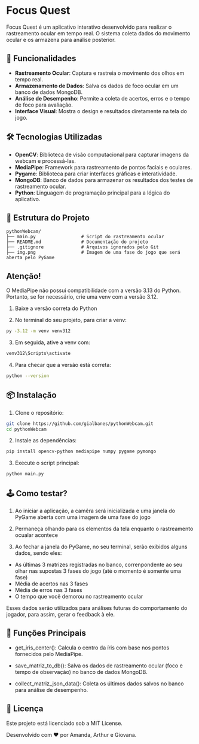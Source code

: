 # Focus Quest

Focus Quest é um aplicativo interativo desenvolvido para realizar o rastreamento ocular em tempo real. O sistema coleta dados do movimento ocular e os armazena para análise posterior.

## 🚀 Funcionalidades
- **Rastreamento Ocular**: Captura e rastreia o movimento dos olhos em tempo real.
- **Armazenamento de Dados**: Salva os dados de foco ocular em um banco de dados MongoDB.
- **Análise de Desempenho**: Permite a coleta de acertos, erros e o tempo de foco para avaliação.
- **Interface Visual**: Mostra o design e resultados diretamente na tela do jogo.

## 🛠️ Tecnologias Utilizadas
- **OpenCV**: Biblioteca de visão computacional para capturar imagens da webcam e processá-las.
- **MediaPipe**: Framework para rastreamento de pontos faciais e oculares.
- **Pygame**: Biblioteca para criar interfaces gráficas e interatividade.
- **MongoDB**: Banco de dados para armazenar os resultados dos testes de rastreamento ocular.
- **Python**: Linguagem de programação principal para a lógica do aplicativo.

## 📂 Estrutura do Projeto

```plaintext
pythonWebcam/
├── main.py                 # Script do rastreamento ocular
├── README.md               # Documentação do projeto
├── .gitignore              # Arquivos ignorados pelo Git
├── img.png                 # Imagem de uma fase do jogo que será aberta pelo PyGame
```

## Atenção!
O MediaPipe não possui compatibilidade com a versão 3.13 do Python. Portanto, se for necessário, crie uma venv com a versão 3.12. 

1. Baixe a versão correta do Python 

2. No terminal do seu projeto, para criar a venv: 
```bash
py -3.12 -m venv venv312  
```

3. Em seguida, ative a venv com: 
```bash
venv312\Scripts\activate
```

4. Para checar que a versão está correta:
```bash
python --version
```

## 📦 Instalação
1. Clone o repositório:

```bash
git clone https://github.com/gialbanes/pythonWebcam.git
cd pythonWebcam
```

2. Instale as dependências:

```bash
pip install opencv-python mediapipe numpy pygame pymongo
```

3. Execute o script principal:
```bash
python main.py
```

## 🕹️ Como testar?
1. Ao iniciar a aplicação, a camêra será inicializada e uma janela do PyGame aberta com uma imagem de uma fase do jogo

2. Permaneça olhando para os elementos da tela enquanto o rastreamento ocualar acontece

3. Ao fechar a janela do PyGame, no seu terminal, serão exibidos alguns dados, sendo eles:
- As últimas 3 matrizes registradas no banco, correnpondente ao seu olhar nas supostas 3 fases do jogo (até o momento é somente uma fase)
- Média de acertos nas 3 fases
- Média de erros nas 3 fases
- O tempo que você demorou no rastreamento ocular 

Esses dados serão utilizados para análises futuras do comportamento do jogador, para assim, gerar o feedback à ele.


## 📖 Funções Principais
- get_iris_center(): Calcula o centro da íris com base nos pontos fornecidos pelo MediaPipe.

- save_matriz_to_db(): Salva os dados de rastreamento ocular (foco e tempo de observação) no banco de dados MongoDB.

- collect_matriz_json_data(): Coleta os últimos dados salvos no banco para análise de desempenho.

## 📄 Licença
Este projeto está licenciado sob a MIT License.

Desenvolvido com ❤️ por Amanda, Arthur e Giovana.
